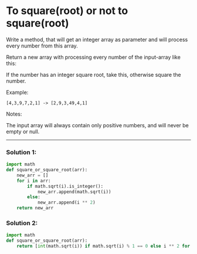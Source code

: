 # To square(root) or not to square(root)

Write a method, that will get an integer array as parameter and will process every number from this array.

Return a new array with processing every number of the input-array like this:

If the number has an integer square root, take this, otherwise square the number.

Example:

```
[4,3,9,7,2,1] -> [2,9,3,49,4,1]
```

Notes:

The input array will always contain only positive numbers, and will never be empty or null.

---

### Solution 1:

```python
import math
def square_or_square_root(arr):
    new_arr = []
    for i in arr:
        if math.sqrt(i).is_integer():
            new_arr.append(math.sqrt(i))
        else:
            new_arr.append(i ** 2)
    return new_arr
```

### Solution 2:

```python
import math
def square_or_square_root(arr):
    return [int(math.sqrt(i)) if math.sqrt(i) % 1 == 0 else i ** 2 for i in arr]
```
